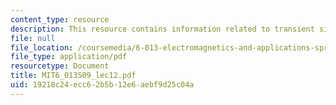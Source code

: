 ```yaml
---
content_type: resource
description: This resource contains information related to transient signals in computers.
file: null
file_location: /coursemedia/6-013-electromagnetics-and-applications-spring-2009/19218c24ecc62b5b12e6aebf9d25c04a_MIT6_013S09_lec12.pdf
file_type: application/pdf
resourcetype: Document
title: MIT6_013S09_lec12.pdf
uid: 19218c24-ecc6-2b5b-12e6-aebf9d25c04a
---
```

